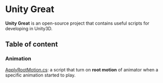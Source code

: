 # Unity Great

**Unity Great** is an open-source project that contains useful scripts for developing in Unity3D.

## Table of content

### Animation

[ApplyRootMotion.cs][]: a script that turn on **root motion** of animator when a specific animation started to play.

[ApplyRootMotion.cs]: src/ActiveRootMotion.cs